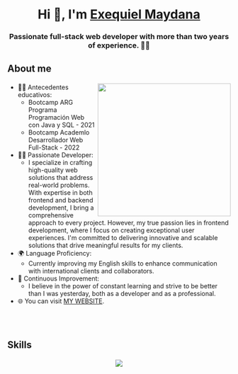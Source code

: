 <h1 align="center">Hi 👋, I'm <a href="https://100rabhcsmc.github.io/Me.io/" target="blank">
Exequiel Maydana</a></h1>
<h3 align="center">Passionate full-stack web developer with more than two years of experience. 🚀🌐</h3>

## <p>About me</p> 

<picture> <img align="right" src="https://github.com/7oSkaaa/7oSkaaa/blob/main/Images/Right_Side.gif?raw=true" width = 300px></picture>

- 👨‍🎓 Antecedentes educativos:
    - Bootcamp ARG Programa Programación Web con Java y SQL - 2021
    - Bootcamp Academlo Desarrollador Web Full-Stack - 2022  
- 👨‍💻 Passionate Developer:
    - I specialize in crafting high-quality web solutions that address real-world problems. With expertise in both frontend and backend development, I bring a comprehensive approach to every project. However, my true passion lies in frontend       
      development, where I focus on creating exceptional user experiences. I'm committed to delivering innovative and scalable solutions that drive meaningful results for my clients.
- 🌍 Language Proficiency:
    - Currently improving my English skills to enhance communication with international clients and collaborators.
- 🚀 Continuous Improvement:
    - I believe in the power of constant learning and strive to be better than I was yesterday, both as a developer and as a professional.
- 🌐 You can visit [MY WEBSITE](https://exequielmaydana.vercel.app/).
<br/>
<br/>

## <p>Skills</p> 
<p align="center">
  <a href="https://skillicons.dev">
    <img src="https://skillicons.dev/icons?i=js,ts,react,redux,nextjs,angular,nodejs,python,fastapi,express,mongodb,postman,figma,materialui,tailwind,git,github,gitlab" />
  </a>
</p>


<!--
**ExequielMaydana/ExequielMaydana** is a ✨ _special_ ✨ repository because its `README.md` (this file) appears on your GitHub profile.

Here are some ideas to get you started:

- 🔭 I’m currently working on ...
- 🌱 I’m currently learning ...
- 👯 I’m looking to collaborate on ...
- 🤔 I’m looking for help with ...
- 💬 Ask me about ...
- 📫 How to reach me: ...
- 😄 Pronouns: ...
- ⚡ Fun fact: ...
-->
